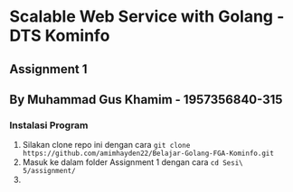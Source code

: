 # Scalable Web Service with Golang - DTS Kominfo

## Assignment 1 

## By Muhammad Gus Khamim - 1957356840-315


### Instalasi Program
1. Silakan clone repo ini dengan cara ```git clone https://github.com/amimhayden22/Belajar-Golang-FGA-Kominfo.git```
2. Masuk ke dalam folder Assignment 1 dengan cara ```cd Sesi\ 5/assignment/```
3. 